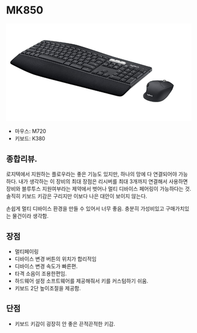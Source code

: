 # MK850

![](/resource/img/MK850.png)

- 마우스: M720
- 키보드: K380

## 종합리뷰.
로지텍에서 지원하는 플로우라는 좋은 기능도 있지만, 하나의 망에 다 연결되어야 가능하다. 
내가 생각하는 이 장비의 최대 장점은 리시버를 최대 3개까지 연결해서 사용하면 장비와 블루투스 지원여부라는 제약에서 벗어나 멀티 디바이스 페어링이 가능하다는 것. 솔직히 키보드 키감은 구리지만 이보다 나은 대안이 보이지 않는다.

손쉽게 멀티 디바이스 환경을 만들 수 있어서 너무 좋음. 충분히 가성비있고 구매가치있는 물건이라 생각함.


## 장점
- 멀티페이링
- 디바이스 변경 버튼의 위치가 합리적임
- 디바이스 변경 속도가 빠른편.
- 타격 소음이 조용한편임.
- 하드웨어 설정 소프트웨어를 제공해줘서 키를 커스텀하기 쉬움.
- 키보드 2단 높이조절을 제공함.

## 단점
- 키보드 키감이 굉장히 안 좋은 끈적끈적한 키감.